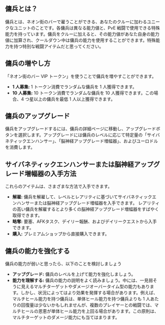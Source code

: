 ## 傭兵とは？

傭兵とは、ネオン街のバーで雇うことができる、あなたのクルーに加わるユニークなユニットのことです。各傭兵は異なる能力値と、PvE 戦闘で使用できる特殊能力を持っています。傭兵をクルーに加えると、その能力値があなた自身の能力値に加算され、クールダウン中は傭兵の能力を使用することができます。特殊能力を持つ特別な戦闘アイテムだと思ってください。

## 傭兵の増やし方

「ネオン街のバー VIP トークン」を使うことで傭兵を増やすことができます。

-   **1 人募集:** 1 トークン消費でランダムな傭兵を 1 人獲得できます。
-   **10 人募集:** 10 トークン消費でランダムな傭兵を 10 人獲得できます。この場合、4 つ星以上の傭兵を最低 1 人以上獲得できます。

## 傭兵のアップグレード

傭兵をアップグレードするには、傭兵の詳細ページに移動し、アップグレードボタンを選択します。アップグレードには傭兵のレベルに応じて特定量の「サイバネティックエンハンサー」、「脳神経アップグレード増幅器」、およびユーロドルを消費します。

## サイバネティックエンハンサーまたは脳神経アップグレード増幅器の入手方法

これらのアイテムは、さまざまな方法で入手できます。

-   **解雇:** 傭兵を解雇して、レベルとレアリティに基づいてサイバネティックエンハンサーまたは脳神経アップグレード増幅器を入手できます。 レアリティの高い傭兵を解雇するとより多くの脳神経アップグレード増幅器をすばやく取得できます。
-   **略奪:** 要塞、AFKタスク、デイリー報酬、およびデイリークエストから入手できます。
-   **購入:** プレミアムショップから直接購入できます。

## 傭兵の能力を強化する

傭兵の能力が弱いと思ったら、以下のことを検討しましょう

-   **アップグレード:** 傭兵のレベルを上げて能力を強化しましょう。
-   **能力を理解する:** 傭兵の能力の説明をよく読みましょう。中には、一見弱そうに見えるマルチターゲットやダメージオーバータイム型の能力もあります。しかし、状況によってはより効果を発揮する場合があります。例えば、マルチヒール能力を持つ傭兵は、単体ヒール能力を持つ傭兵よりも 1 人あたりの回復量は少ないかもしれませんが、複数のプレイヤーとの戦闘では、マルチヒールの恩恵が単体ヒール能力を上回る場合があります。この原則は、マルチターゲットのダメージ能力にも当てはまります。
